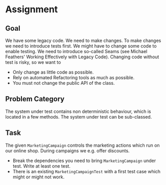 Assignment
============

Goal
----

We have some legacy code. We need to make changes.
To make changes we need to introduce tests first.
We might have to change some code to enable testing.
We need to introduce so-called Seams (see Michael
Feathers' Working Effectively with Legacy Code).
Changing code without test is risky, so we want to

* Only change as little code as possible.
* Rely on automated Refactoring tools as much as possible.
* You must not change the public API of the class.

Problem Category
----------------

The system under test contains non deterministic behaviour,
which is located in a few methods. The system under test can
be sub-classed.

Task
----

The given `MarketingCampaign` controls the marketing actions which
run on our online shop. During campaigns we e.g. offer discounts.

* Break the dependencies you need to bring `MarketingCampaign` under test. Write at least one test.
* There is an existing `MarketingCampaignTest` with a first test case which might or might not work.
